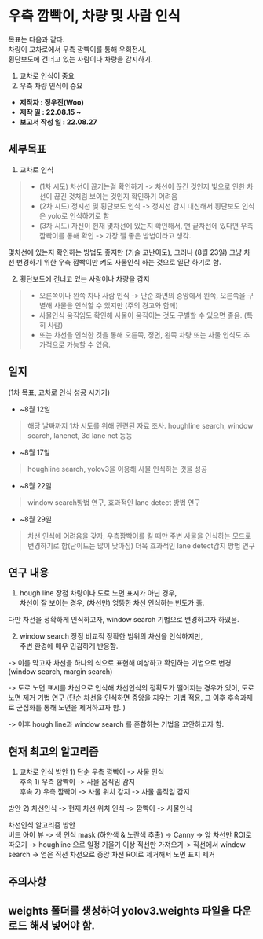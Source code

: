 # 우측 깜빡이, 차량 및 사람 인식
목표는 다음과 같다.   
차량이 교차로에서 우측 깜빡이를 통해 우회전시,    
횡단보도에 건너고 있는 사람이나 차량을 감지하기.   
1. 교차로 인식이 중요
2. 우측 차량 인식이 중요

* **제작자 : 정우진(Woo)**
* **제작 일 : 22.08.15 ~**
* **보고서 작성 일 : 22.08.27**


## 세부목표

1. 교차로 인식
>  - (1차 시도) 차선이 끊기는걸 확인하기 
>  -> 차선이 끊긴 것인지 빛으로 인한 차선이 끊긴 것처럼 보이는 것인지 확인하기 어려움
>  - (2차 시도) 정지선 및 횡단보도 인식
>  -> 정지선 감지 대신해서 횡단보도 인식은 yolo로 인식하기로 함
>  - (3차 시도) 자신이 현재 몇차선에 있는지 확인해서, 맨 끝차선에 있다면 우측 깜빡이를 통해 확인
>  -> 가장 젤 좋은 방법이라고 생각. 

몇차선에 있는지 확인하는 방법도 좋지만 (기술 고난이도), 그러나 (8월 23일) 그냥 차선 변경하기 위한 우측 깜빡이만 켜도 사물인식 하는 것으로 일단 하기로 함.    

2. 횡단보도에 건너고 있는 사람이나 차량을 감지
> - 오른쪽이나 왼쪽 차나 사람 인식
> -> 단순 화면의 중앙에서 왼쪽, 오른쪽을 구별해 사물을 인식할 수 있지만 (주의 경고와 함께)
> - 사물인식 움직임도 확인해 사물이 움직이는 것도 구별할 수 있으면 좋음. (특히 사람)
> - 또는 차선을 인식한 것을 통해 오른쪽, 정면, 왼쪽 차량 또는 사물 인식도 추가적으로 가능할 수 있음. 



## 일지
(1차 목표, 교차로 인식 성공 시키기)
* ~8월 12일
> 해당 날짜까지 1차 시도를 위해 관련된 자료 조사. 
> houghline search, window search, lanenet, 3d lane net 등등

* ~8월 17일
> houghline search, yolov3을 이용해 사물 인식하는 것을 성공

* ~8월 22일
> window search방법 연구, 효과적인 lane detect 방법 연구

* ~8월 29일
> 차선 인식에 어려움을 갖자, 우측깜빡이를 킬 때만 주변 사물을 인식하는 모드로 변경하기로 함(난이도는 많이 낮아짐)
> 더욱 효과적인 lane detect감지 방법 연구

## 연구 내용
1) hough line 장점
차량이나 도로 노면 표시가 아닌 경우,   
차선이 잘 보이는 경우, (차선만) 엉뚱한 차선 인식하는 빈도가 줆.   

다만 차선을 정확하게 인식하고자, window search 기법으로 변경하고자 하였음. 

2) window search 장점
비교적 정확한 범위의 차선을 인식하지만,   
주변 환경에 매우 민감하게 반응함.   

-> 이를 막고자 차선을 하나의 식으로 표현해 예상하고 확인하는 기법으로 변경
(window search, margin search)

-> 도로 노면 표시를 차선으로 인식해 차선인식의 정확도가 떨어지는 경우가 있어, 도로 노면 제거 기법 연구
(단순 차선을 인식하면 중앙을 지우는 기법 적용, 그 이후 후속과제로 군집화를 통해 노면을 제거하고자 함. )

-> 이후 hough line과 window search 를 혼합하는 기법을 고안하고자 함. 

## 현재 최고의 알고리즘
1. 교차로 인식
방안 1) 단순 우측 깜빡이 -> 사물 인식   
후속 1) 우측 깜빡이 -> 사물 움직임 감지   
후속 2) 우측 깜빡이 -> 사물 위치 감지 -> 사물 움직임 감지   

방안 2) 차선인식 -> 현재 차선 위치 인식 -> 깜빡이 -> 사물인식   

차선인식 알고리즘 방안   
버드 아이 뷰 -> 색 인식 mask (하얀색 & 노란색 추출) -> Canny -> 앞 차선만 ROI로 따오기 -> houghline 으로 일정 기울기 이상 직선만 가져오기-> 직선에서 window search -> 얻은 직선 차선으로 중앙 차선 ROI로 제거해서 노면 표지 제거 


## 주의사항
weights 폴더를 생성하여 yolov3.weights 파일을 다운로드 해서 넣어야 함.    
---------------------------------------------------------
